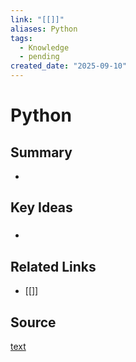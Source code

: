 ```yaml
---
link: "[[]]"
aliases: Python
tags:
  - Knowledge
  - pending
created_date: "2025-09-10"
---
```

# Python
## Summary
- 
## Key Ideas
### 
- 
## Related Links
- [[]]
## Source
[text](url) 
